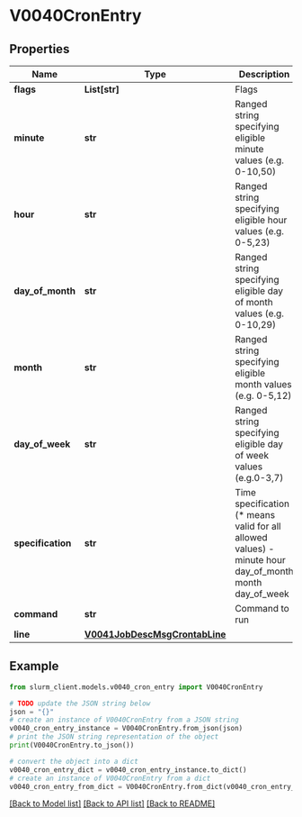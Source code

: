 # V0040CronEntry


## Properties

Name | Type | Description | Notes
------------ | ------------- | ------------- | -------------
**flags** | **List[str]** | Flags | [optional] 
**minute** | **str** | Ranged string specifying eligible minute values (e.g. 0-10,50) | [optional] 
**hour** | **str** | Ranged string specifying eligible hour values (e.g. 0-5,23) | [optional] 
**day_of_month** | **str** | Ranged string specifying eligible day of month values (e.g. 0-10,29) | [optional] 
**month** | **str** | Ranged string specifying eligible month values (e.g. 0-5,12) | [optional] 
**day_of_week** | **str** | Ranged string specifying eligible day of week values (e.g.0-3,7) | [optional] 
**specification** | **str** | Time specification (* means valid for all allowed values) - minute hour day_of_month month day_of_week | [optional] 
**command** | **str** | Command to run | [optional] 
**line** | [**V0041JobDescMsgCrontabLine**](V0041JobDescMsgCrontabLine.md) |  | [optional] 

## Example

```python
from slurm_client.models.v0040_cron_entry import V0040CronEntry

# TODO update the JSON string below
json = "{}"
# create an instance of V0040CronEntry from a JSON string
v0040_cron_entry_instance = V0040CronEntry.from_json(json)
# print the JSON string representation of the object
print(V0040CronEntry.to_json())

# convert the object into a dict
v0040_cron_entry_dict = v0040_cron_entry_instance.to_dict()
# create an instance of V0040CronEntry from a dict
v0040_cron_entry_from_dict = V0040CronEntry.from_dict(v0040_cron_entry_dict)
```
[[Back to Model list]](../README.md#documentation-for-models) [[Back to API list]](../README.md#documentation-for-api-endpoints) [[Back to README]](../README.md)



